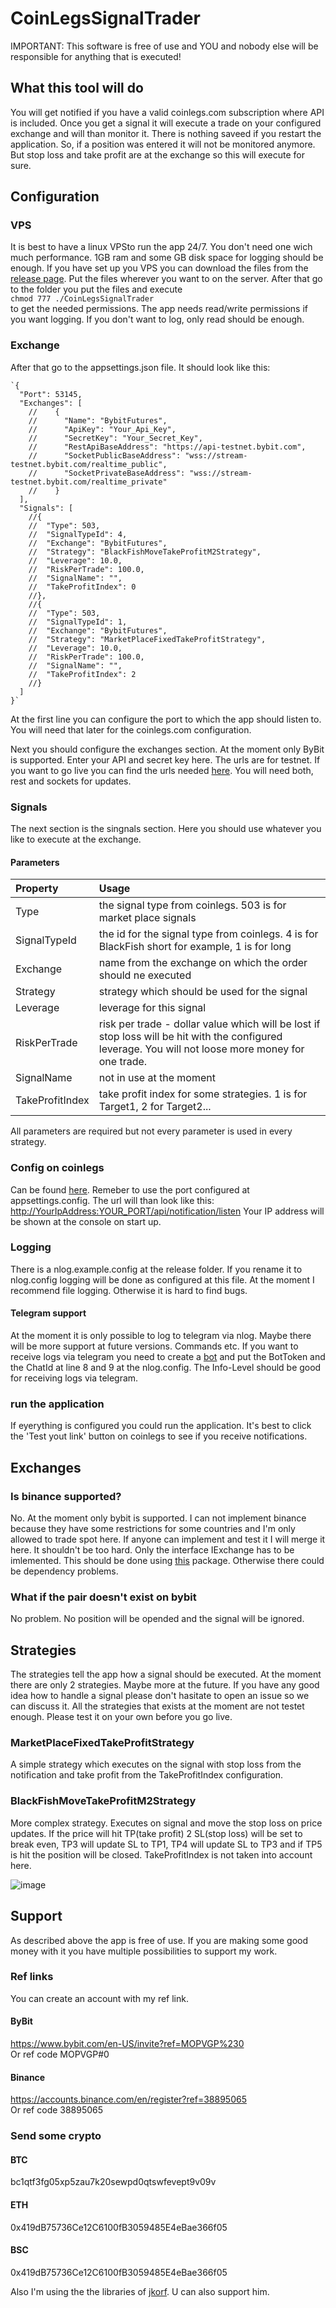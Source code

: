 # CoinLegsSignalTrader
IMPORTANT: This software is free of use and YOU and nobody else will be responsible for anything that is executed!


## What this tool will do
You will get notified if you have a valid coinlegs.com subscription where API is included.
Once you get a signal it will execute a trade on your configured exchange and will than monitor it.
There is nothing saveed if you restart the application.
So, if a position was entered it will not be monitored anymore.
But stop loss and take profit are at the exchange so this will execute for sure. 

## Configuration
### VPS
It is best to have a linux VPSto run the app 24/7. You don't need one wich much performance. 1GB ram and some GB disk space for logging should be enough.
If you have set up you VPS you can download the files from the [release page](https://github.com/Lu05/CoinLegsSignalTrader/releases/tag/v0.0.1-pre).
Put the files wherever  you want to on the server.
After that go to the folder you put the files and execute 
<br>
`chmod 777 ./CoinLegsSignalTrader`
<br>
to get the needed permissions. The app needs read/write permissions if you want logging. If you don't want to log, only read should be enough.

### Exchange
After that go to the appsettings.json file.
It should look like this:
```json:
`{
  "Port": 53145,
  "Exchanges": [
    //    {
    //      "Name": "BybitFutures",
    //      "ApiKey": "Your_Api_Key",
    //      "SecretKey": "Your_Secret_Key",
    //      "RestApiBaseAddress": "https://api-testnet.bybit.com",
    //      "SocketPublicBaseAddress": "wss://stream-testnet.bybit.com/realtime_public",
    //      "SocketPrivateBaseAddress": "wss://stream-testnet.bybit.com/realtime_private"
    //    }
  ],
  "Signals": [
    //{
    //  "Type": 503,
    //  "SignalTypeId": 4,
    //  "Exchange": "BybitFutures",
    //  "Strategy": "BlackFishMoveTakeProfitM2Strategy",
    //  "Leverage": 10.0,
    //  "RiskPerTrade": 100.0,
    //  "SignalName": "",
    //  "TakeProfitIndex": 0
    //},
    //{
    //  "Type": 503,
    //  "SignalTypeId": 1,
    //  "Exchange": "BybitFutures",
    //  "Strategy": "MarketPlaceFixedTakeProfitStrategy",
    //  "Leverage": 10.0,
    //  "RiskPerTrade": 100.0,
    //  "SignalName": "",
    //  "TakeProfitIndex": 2
    //}
  ]
}`
```
At the first line you can configure the port to which the app should listen to. You will need that later for the coinlegs.com configuration.

Next you should configure the exchanges section.
At the moment only ByBit is supported. Enter your API and secret key here. The urls are for testnet. If you want to go live you can find the urls needed [here](https://bybit-exchange.github.io/docs/inverse/#t-authentication).
You will need both, rest and sockets for updates.
### Signals
The next section is the singnals section. Here you should use whatever you like to execute at the exchange.
#### Parameters
| Property|      Usage| 
|:----------|:-------------|
| Type |  the signal type from coinlegs. 503 is for market place signals 
| SignalTypeId |    the id for the signal type from coinlegs. 4 is for BlackFish short for example, 1 is for long
| Exchange | name from the exchange on which the order should ne executed 
| Strategy| strategy which should be used for the signal
| Leverage| leverage for this signal
| RiskPerTrade| risk per trade - dollar value which will be lost if stop loss will be hit with the configured leverage. You will not loose more money for one trade.
| SignalName| not in use at the moment
| TakeProfitIndex| take profit index for some strategies. 1 is for Target1, 2 for Target2...

All parameters are required but not every parameter is used in every strategy.
### Config on coinlegs
Can be found [here](https://medium.com/@coinlegs/coinlegs-api-216cbd1978a4).
Remeber to use the port configured at appsettings.config. The url will than look like this:
[http://YourIpAddress:YOUR_PORT/api/notification/listen](http://youripaddress:5000/api/notification/listen)
Your IP address will be shown at the console on start up.
### Logging
There is a nlog.example.config at the release folder.
If you rename it to nlog.config logging will be done as configured at this file.
At the moment I recommend file logging. Otherwise it is hard to find bugs.
#### Telegram support
At the moment it is only possible to log to telegram via nlog. Maybe there will be more support at future versions. Commands etc.
If you want to receive logs via telegram you need to create a [bot](https://core.telegram.org/bots) and put the BotToken and the ChatId at line 8 and 9 at the nlog.config. The Info-Level should be good for receiving logs via telegram.
### run the application
If eyerything is configured you could run the application.
It's best to click the 'Test yout link' button on coinlegs to see if you receive notifications.
## Exchanges
### Is binance supported?
No. At the moment only bybit is supported. I can not implement binance because they have some restrictions for some countries and I'm only allowed to trade spot here. If anyone can implement and test it I will merge it here. It shouldn't be too hard. Only the interface IExchange has to be imlemented. This should be done using [this](https://github.com/JKorf/Binance.Net) package. Otherwise there could be dependency problems.
### What if the pair doesn't exist on bybit
No problem. No position will be opended and the signal will be ignored.
## Strategies
The strategies tell the app how a signal should be executed.
At the moment there are only 2 strategies. Maybe more at the future.
If you have any good idea how to handle a signal please don't hasitate to open an issue so we can discuss it.
All the strategies that exists at the moment are not testet enough. Please test it on your own before you go live.
### MarketPlaceFixedTakeProfitStrategy
A simple strategy which executes on the signal with stop loss from the notification and take profit from the TakeProfitIndex configuration.
### BlackFishMoveTakeProfitM2Strategy
More complex strategy. Executes on signal and move the stop loss on price updates.
If the price will hit TP(take profit) 2 SL(stop loss) will be set to break even, TP3 will update SL to TP1, TP4 will update SL to TP3 and if TP5 is hit the position will be closed. TakeProfitIndex is not taken into account here.

![image](https://user-images.githubusercontent.com/3795343/153482176-ab4cfc30-c6b9-427f-9430-d0df3d1c49a6.png)

## Support
As described above the app is free of use.
If you are making some good money with it you have multiple possibilities to support my work.
### Ref links
You can create an account with my ref link.
#### ByBit
https://www.bybit.com/en-US/invite?ref=MOPVGP%230
<br>
Or ref code MOPVGP#0
#### Binance
https://accounts.binance.com/en/register?ref=38895065
<br>
Or ref code 38895065

### Send some crypto
#### BTC
bc1qtf3fg05xp5zau7k20sewpd0qtswfevept9v09v
#### ETH
0x419dB75736Ce12C6100fB3059485E4eBae366f05 
#### BSC
0x419dB75736Ce12C6100fB3059485E4eBae366f05

Also I'm using the the libraries of [jkorf](https://github.com/JKorf). U can also support him.
